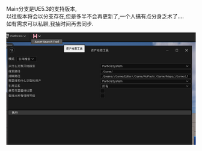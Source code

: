 Main分支是UE5.3的支持版本,   
以往版本将会以分支存在,但是多半不会再更新了,一个人搞有点分身乏术了....   
如有需求可以私聊,我抽时间再去同步.   
 
![PreviewImageCube](/screenshot.png) 
